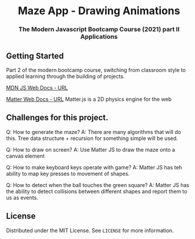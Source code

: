 <h1 align="center">Maze App - Drawing Animations</h1>

<h3 align="center">The Modern Javascript Bootcamp Course (2021) part II Applications</h3>    

<!-- GETTING STARTED -->
## Getting Started
Part 2 of the modern bootcamp course, switching from classroom style to applied learning through the building of projects. 


[MDN JS Web Docs - URL](https://developer.mozilla.org/en-US/docs/Web/javascript)

[Matter Web Docs - URL](https://brm.io/matter-js)
Matter.js is a 2D physics engine for the web


## Challenges for this project.
Q: How to generate the maze?
A: There are many algorithms that will do this.  Tree data structure + recursion for 
   something simple will be used.

Q: How to draw on screen?
A: Use Matter JS to draw the maze onto a canvas element 

Q: How to make keyboard keys operate with game?
A: Matter JS has teh ability to map key presses to movement of shapes.

Q: How to detect when the ball touches the green square?
A: Matter JS has the ability to detect collisions between different shapes and report them
   to us as events.


<!-- LICENSE -->
## License

Distributed under the MIT License. See `LICENSE` for more information.